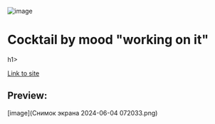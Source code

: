 ![image](https://github.com/dangerlulakebab/cocktailbymood.github.io/assets/101018207/6e5ea82e-e4ec-40f2-a1d7-308ae55178f4)<h1>Cocktail by mood "working on it"</h1>h1>

<a href='cocktailbymood.github.io'>Link to site</a>
<h2>Preview:</h2>
[image](Снимок экрана 2024-06-04 072033.png)
